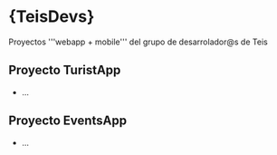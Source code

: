 # {TeisDevs}
Proyectos '''webapp + mobile''' del grupo de desarrolador@s de Teis



## Proyecto TuristApp
* ...

## Proyecto EventsApp
* ...
